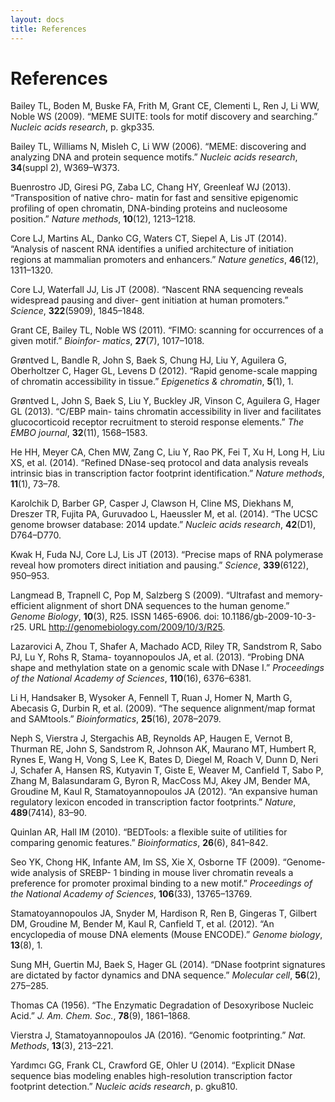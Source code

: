 ```yaml
---
layout: docs
title: References
---
```


# References

Bailey TL, Boden M, Buske FA, Frith M, Grant CE, Clementi L, Ren J, Li WW, Noble WS (2009). “MEME SUITE: tools for motif discovery and searching.” *Nucleic acids research*, p. gkp335.

Bailey TL, Williams N, Misleh C, Li WW (2006). “MEME: discovering and analyzing DNA and protein sequence motifs.” *Nucleic acids research*, **34**(suppl 2), W369–W373.

Buenrostro JD, Giresi PG, Zaba LC, Chang HY, Greenleaf WJ (2013). “Transposition of native chro- matin for fast and sensitive epigenomic profiling of open chromatin, DNA-binding proteins and nucleosome position.” *Nature methods*, **10**(12), 1213–1218.

Core LJ, Martins AL, Danko CG, Waters CT, Siepel A, Lis JT (2014). “Analysis of nascent RNA identifies a unified architecture of initiation regions at mammalian promoters and enhancers.” *Nature genetics*, **46**(12), 1311–1320.

Core LJ, Waterfall JJ, Lis JT (2008). “Nascent RNA sequencing reveals widespread pausing and diver- gent initiation at human promoters.” *Science*, **322**(5909), 1845–1848.

Grant CE, Bailey TL, Noble WS (2011). “FIMO: scanning for occurrences of a given motif.” *Bioinfor- matics*, **27**(7), 1017–1018.

Grøntved L, Bandle R, John S, Baek S, Chung HJ, Liu Y, Aguilera G, Oberholtzer C, Hager GL, Levens D (2012). “Rapid genome-scale mapping of chromatin accessibility in tissue.” *Epigenetics & chromatin*, **5**(1), 1.

Grøntved L, John S, Baek S, Liu Y, Buckley JR, Vinson C, Aguilera G, Hager GL (2013). “C/EBP main- tains chromatin accessibility in liver and facilitates glucocorticoid receptor recruitment to steroid response elements.” *The EMBO journal*, **32**(11), 1568–1583.

He HH, Meyer CA, Chen MW, Zang C, Liu Y, Rao PK, Fei T, Xu H, Long H, Liu XS, et al. (2014). “Refined DNase-seq protocol and data analysis reveals intrinsic bias in transcription factor footprint identification.” *Nature methods*, **11**(1), 73–78.

Karolchik D, Barber GP, Casper J, Clawson H, Cline MS, Diekhans M, Dreszer TR, Fujita PA, Guruvadoo L, Haeussler M, et al. (2014). “The UCSC genome browser database: 2014 update.” *Nucleic acids research*, **42**(D1), D764–D770.

Kwak H, Fuda NJ, Core LJ, Lis JT (2013). “Precise maps of RNA polymerase reveal how promoters direct initiation and pausing.” *Science*, **339**(6122), 950–953.

Langmead B, Trapnell C, Pop M, Salzberg S (2009). “Ultrafast and memory-efficient alignment of short DNA sequences to the human genome.” *Genome Biology*, **10**(3), R25. ISSN 1465-6906. doi: 10.1186/gb-2009-10-3-r25. URL http://genomebiology.com/2009/10/3/R25.

Lazarovici A, Zhou T, Shafer A, Machado ACD, Riley TR, Sandstrom R, Sabo PJ, Lu Y, Rohs R, Stama- toyannopoulos JA, et al. (2013). “Probing DNA shape and methylation state on a genomic scale with DNase I.” *Proceedings of the National Academy of Sciences*, **110**(16), 6376–6381.

Li H, Handsaker B, Wysoker A, Fennell T, Ruan J, Homer N, Marth G, Abecasis G, Durbin R, et al. (2009). “The sequence alignment/map format and SAMtools.” *Bioinformatics*, **25**(16), 2078–2079.

Neph S, Vierstra J, Stergachis AB, Reynolds AP, Haugen E, Vernot B, Thurman RE, John S, Sandstrom R, Johnson AK, Maurano MT, Humbert R, Rynes E, Wang H, Vong S, Lee K, Bates D, Diegel M, Roach V, Dunn D, Neri J, Schafer A, Hansen RS, Kutyavin T, Giste E, Weaver M, Canfield T, Sabo P, Zhang M, Balasundaram G, Byron R, MacCoss MJ, Akey JM, Bender MA, Groudine M, Kaul R, Stamatoyannopoulos JA (2012). “An expansive human regulatory lexicon encoded in transcription factor footprints.” *Nature*, **489**(7414), 83–90.

Quinlan AR, Hall IM (2010). “BEDTools: a flexible suite of utilities for comparing genomic features.” *Bioinformatics*, **26**(6), 841–842.

Seo YK, Chong HK, Infante AM, Im SS, Xie X, Osborne TF (2009). “Genome-wide analysis of SREBP- 1 binding in mouse liver chromatin reveals a preference for promoter proximal binding to a new motif.” *Proceedings of the National Academy of Sciences*, **106**(33), 13765–13769.

Stamatoyannopoulos JA, Snyder M, Hardison R, Ren B, Gingeras T, Gilbert DM, Groudine M, Bender M, Kaul R, Canfield T, et al. (2012). “An encyclopedia of mouse DNA elements (Mouse ENCODE).” *Genome biology*, **13**(8), 1.

Sung MH, Guertin MJ, Baek S, Hager GL (2014). “DNase footprint signatures are dictated by factor dynamics and DNA sequence.” *Molecular cell*, **56**(2), 275–285.

Thomas CA (1956). “The Enzymatic Degradation of Desoxyribose Nucleic Acid.” *J. Am. Chem. Soc.*, **78**(9), 1861–1868.

Vierstra J, Stamatoyannopoulos JA (2016). “Genomic footprinting.” *Nat. Methods*, **13**(3), 213–221.

Yardımcı GG, Frank CL, Crawford GE, Ohler U (2014). “Explicit DNase sequence bias modeling enables high-resolution transcription factor footprint detection.” *Nucleic acids research*, p. gku810.
